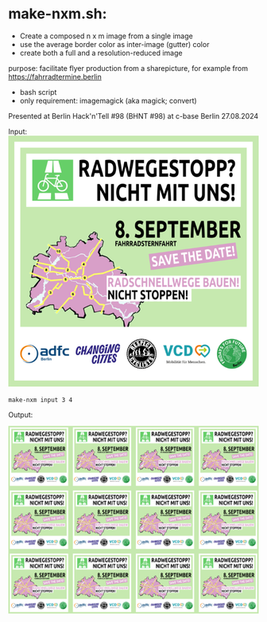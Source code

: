 # make-nxm.sh:

* Create a composed n x m image from a single image
* use the average border color as inter-image (gutter) color 
* create both a full and a resolution-reduced image

purpose: facilitate flyer production from a sharepicture, for example from https://fahrradtermine.berlin
 
* bash script
* only requirement: imagemagick (aka magick; convert)

Presented at Berlin Hack'n'Tell #98 (BHNT #98) at c-base Berlin 27.08.2024

Input:
![](https://raw.githubusercontent.com/Wikinaut/make-nxm/main/examples/radewegestopp_sharepic_0_720.png)

`make-nxm input 3 4`

Output:

![](https://raw.githubusercontent.com/Wikinaut/make-nxm/main/examples/radewegestopp_sharepic_0_720_3x4-20.png)
